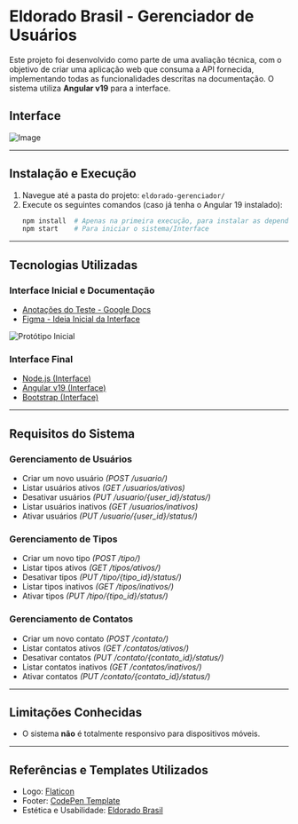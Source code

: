 # Eldorado Brasil - Gerenciador de Usuários

Este projeto foi desenvolvido como parte de uma avaliação técnica, com o objetivo de criar uma aplicação web que consuma a API fornecida, implementando todas as funcionalidades descritas na documentação.
O sistema utiliza **Angular v19** para a interface.

## Interface
![Image](https://github.com/user-attachments/assets/1d3e4976-5e90-4a5a-b914-7ff3f7e0a0ed)

---
## Instalação e Execução
1. Navegue até a pasta do projeto: `eldorado-gerenciador/`
2. Execute os seguintes comandos (caso já tenha o Angular 19 instalado):
   ```sh
   npm install  # Apenas na primeira execução, para instalar as dependências
   npm start    # Para iniciar o sistema/Interface
   ```

---
## Tecnologias Utilizadas
### Interface Inicial e Documentação
- [Anotações do Teste - Google Docs](https://docs.google.com/document/d/15pm9e35xxMDw6d4Iczvp9bmgvKPvAkmQ3bUWTPQyEGk/edit?usp=sharing)
- [Figma - Ideia Inicial da Interface](https://www.figma.com/design/fd3Qwvoif8UMsNUBn0T97F/Teste-T%C3%A9cnico---Eldorado?node-id=0-1&t=UALCHMO7d9OYJnes-1)

![Protótipo Inicial](https://github.com/user-attachments/assets/78542d63-7628-4a18-871b-9c74d83e5a58)

### Interface Final
- [Node.js (Interface)](https://nodejs.org/)
- [Angular v19 (Interface)](https://angular.io/)
- [Bootstrap (Interface)](https://getbootstrap.com/)

---
## Requisitos do Sistema
### **Gerenciamento de Usuários**
- Criar um novo usuário *(POST /usuario/)*
- Listar usuários ativos *(GET /usuarios/ativos)*
- Desativar usuários *(PUT /usuario/{user_id}/status/)*
- Listar usuários inativos *(GET /usuarios/inativos)*
- Ativar usuários *(PUT /usuario/{user_id}/status/)*

### **Gerenciamento de Tipos**
- Criar um novo tipo *(POST /tipo/)*
- Listar tipos ativos *(GET /tipos/ativos/)*
- Desativar tipos *(PUT /tipo/{tipo_id}/status/)*
- Listar tipos inativos *(GET /tipos/inativos/)*
- Ativar tipos *(PUT /tipo/{tipo_id}/status/)*

### **Gerenciamento de Contatos**
- Criar um novo contato *(POST /contato/)*
- Listar contatos ativos *(GET /contatos/ativos/)*
- Desativar contatos *(PUT /contato/{contato_id}/status/)*
- Listar contatos inativos *(GET /contatos/inativos/)*
- Ativar contatos *(PUT /contato/{contato_id}/status/)*

---
## Limitações Conhecidas
- O sistema **não** é totalmente responsivo para dispositivos móveis.

---
## Referências e Templates Utilizados
- Logo: [Flaticon](https://cdn-icons-png.flaticon.com/512/9131/9131478.png)
- Footer: [CodePen Template](https://codepen.io/scanfcode/pen/MEZPNd)
- Estética e Usabilidade: [Eldorado Brasil](https://www.eldoradobrasil.com.br/pb/)

